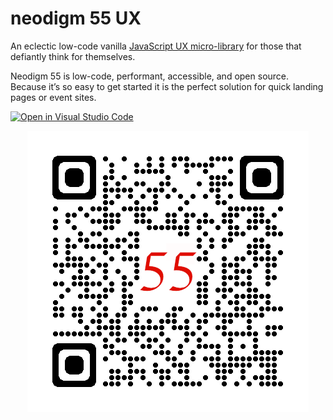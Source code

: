 # neodigm 55 UX
An eclectic low-code vanilla [JavaScript UX micro-library](https://thescottkrause.com/emerging_tech/neodigm55_ux_library/) for those that defiantly think for themselves.

Neodigm 55 is low-code, performant, accessible, and open source. Because it’s so easy to get started it is the perfect solution for quick landing pages or event sites.

[![Open in Visual Studio Code](https://open.vscode.dev/badges/open-in-vscode.svg)](https://open.vscode.dev/neodigm/vue_voyagers)
<p align="center">
  <a target="_blank" href="https://thescottkrause.com/emerging_tech/neodigm55_ux_library/">
    <img src="https://github.com/arcanus55/neodigm55/blob/gh-pages/qrcode_thescottkrause.com.png?raw=true" title="TypeScript ⚡ WASM ✨ Vue.js">
  </a>
</p>
